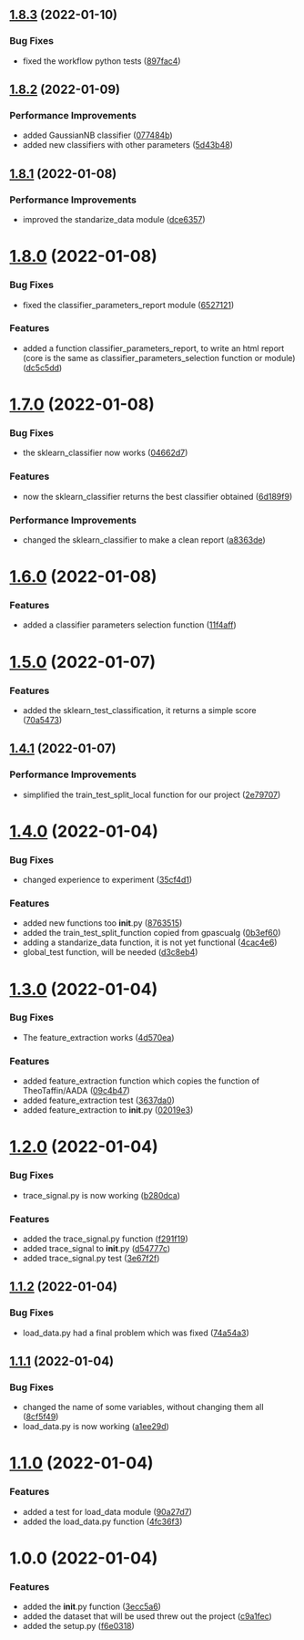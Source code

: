 ## [1.8.3](https://github.com/LazyKeru/UV-AADA-projet-apprentissage-automatique/compare/v1.8.2...v1.8.3) (2022-01-10)


### Bug Fixes

* fixed the workflow python tests ([897fac4](https://github.com/LazyKeru/UV-AADA-projet-apprentissage-automatique/commit/897fac4e769bc1888bf41895df76f17446d305a6))

## [1.8.2](https://github.com/LazyKeru/UV-AADA-projet-apprentissage-automatique/compare/v1.8.1...v1.8.2) (2022-01-09)


### Performance Improvements

* added GaussianNB classifier ([077484b](https://github.com/LazyKeru/UV-AADA-projet-apprentissage-automatique/commit/077484b2ee5f86ebd4558db613528496bbaf6414))
* added new classifiers with other parameters ([5d43b48](https://github.com/LazyKeru/UV-AADA-projet-apprentissage-automatique/commit/5d43b483dd647a046dec335c18d1f6ce0b2199e9))

## [1.8.1](https://github.com/LazyKeru/UV-AADA-projet-apprentissage-automatique/compare/v1.8.0...v1.8.1) (2022-01-08)


### Performance Improvements

* improved the standarize_data module ([dce6357](https://github.com/LazyKeru/UV-AADA-projet-apprentissage-automatique/commit/dce63579fa3d924d189a4037bf2e371386fa1b1f))

# [1.8.0](https://github.com/LazyKeru/UV-AADA-projet-apprentissage-automatique/compare/v1.7.0...v1.8.0) (2022-01-08)


### Bug Fixes

* fixed the classifier_parameters_report module ([6527121](https://github.com/LazyKeru/UV-AADA-projet-apprentissage-automatique/commit/6527121e27f2958aa3d79d27e225b3f189a7972d))


### Features

* added a function classifier_parameters_report, to write an html report (core is the same as classifier_parameters_selection function or module) ([dc5c5dd](https://github.com/LazyKeru/UV-AADA-projet-apprentissage-automatique/commit/dc5c5dd6fc6c55fea05ab357f7b0ab1d02a50981))

# [1.7.0](https://github.com/LazyKeru/UV-AADA-projet-apprentissage-automatique/compare/v1.6.0...v1.7.0) (2022-01-08)


### Bug Fixes

* the sklearn_classifier now works ([04662d7](https://github.com/LazyKeru/UV-AADA-projet-apprentissage-automatique/commit/04662d720720620cdca300dc0cdda110dfaeb40a))


### Features

* now the sklearn_classifier returns the best classifier obtained ([6d189f9](https://github.com/LazyKeru/UV-AADA-projet-apprentissage-automatique/commit/6d189f90e7ba4285e1eb4f2d93ec2a668926bac7))


### Performance Improvements

* changed the sklearn_classifier to make a clean report ([a8363de](https://github.com/LazyKeru/UV-AADA-projet-apprentissage-automatique/commit/a8363de9e2c34c9a6b2ce129101ea8ad06dfba61))

# [1.6.0](https://github.com/LazyKeru/UV-AADA-projet-apprentissage-automatique/compare/v1.5.0...v1.6.0) (2022-01-08)


### Features

* added a classifier parameters selection function ([11f4aff](https://github.com/LazyKeru/UV-AADA-projet-apprentissage-automatique/commit/11f4aff2bf20f18c1f2867e669702fd2e34f9161))

# [1.5.0](https://github.com/LazyKeru/UV-AADA-projet-apprentissage-automatique/compare/v1.4.1...v1.5.0) (2022-01-07)


### Features

* added the sklearn_test_classification, it returns a simple score ([70a5473](https://github.com/LazyKeru/UV-AADA-projet-apprentissage-automatique/commit/70a5473613fe69bd3a93f76a5f31f2ac76f313fe))

## [1.4.1](https://github.com/LazyKeru/UV-AADA-projet-apprentissage-automatique/compare/v1.4.0...v1.4.1) (2022-01-07)


### Performance Improvements

* simplified the train_test_split_local function for our project ([2e79707](https://github.com/LazyKeru/UV-AADA-projet-apprentissage-automatique/commit/2e79707429cd9c1a21f222c28fbdf77562591ed3))

# [1.4.0](https://github.com/LazyKeru/UV-AADA-projet-apprentissage-automatique/compare/v1.3.0...v1.4.0) (2022-01-04)


### Bug Fixes

* changed experience to experiment ([35cf4d1](https://github.com/LazyKeru/UV-AADA-projet-apprentissage-automatique/commit/35cf4d1acc51dc6a5be4d59751c32295994f5326))


### Features

* added new functions too __init__.py ([8763515](https://github.com/LazyKeru/UV-AADA-projet-apprentissage-automatique/commit/8763515d4373dfd16d07e00012db97fd4ccd2aca))
* added the train_test_split_function copied from gpascualg ([0b3ef60](https://github.com/LazyKeru/UV-AADA-projet-apprentissage-automatique/commit/0b3ef606ddf59eeccdd64dc2be0678237c800353))
* adding a standarize_data function, it is not yet functional ([4cac4e6](https://github.com/LazyKeru/UV-AADA-projet-apprentissage-automatique/commit/4cac4e64bbbe20a84c59a71a7d6d6209dadadfa4))
* global_test function, will be needed ([d3c8eb4](https://github.com/LazyKeru/UV-AADA-projet-apprentissage-automatique/commit/d3c8eb47483138741d250e1529e31750560f71e3))

# [1.3.0](https://github.com/LazyKeru/UV-AADA-projet-apprentissage-automatique/compare/v1.2.0...v1.3.0) (2022-01-04)


### Bug Fixes

* The feature_extraction works ([4d570ea](https://github.com/LazyKeru/UV-AADA-projet-apprentissage-automatique/commit/4d570ea21e4ed666c4645342c043fc75bdf9717e))


### Features

* added feature_extraction function which copies the function of TheoTaffin/AADA ([09c4b47](https://github.com/LazyKeru/UV-AADA-projet-apprentissage-automatique/commit/09c4b47b31c5ecfcb22d609039717054eb02c11f))
* added feature_extraction test ([3637da0](https://github.com/LazyKeru/UV-AADA-projet-apprentissage-automatique/commit/3637da0b8ad4fd3e9f9d95f9e6bf771f8964e726))
* added feature_extraction to __init__.py ([02019e3](https://github.com/LazyKeru/UV-AADA-projet-apprentissage-automatique/commit/02019e39b8ea006cf24f41a11da680765332bf6c))

# [1.2.0](https://github.com/LazyKeru/UV-AADA-projet-apprentissage-automatique/compare/v1.1.2...v1.2.0) (2022-01-04)


### Bug Fixes

* trace_signal.py is now working ([b280dca](https://github.com/LazyKeru/UV-AADA-projet-apprentissage-automatique/commit/b280dca7e6bee62e420b6dd4a06f13311a4731df))


### Features

* added the trace_signal.py function ([f291f19](https://github.com/LazyKeru/UV-AADA-projet-apprentissage-automatique/commit/f291f1913bb64782ee574c440c8f10f51bd36527))
* added trace_signal to __init__.py ([d54777c](https://github.com/LazyKeru/UV-AADA-projet-apprentissage-automatique/commit/d54777c9a59cde87766b8ccd098b24be74c90d9f))
* added trace_signal.py test ([3e67f2f](https://github.com/LazyKeru/UV-AADA-projet-apprentissage-automatique/commit/3e67f2f67d747c70d2fbf960a1e1b4b239d2f6f9))

## [1.1.2](https://github.com/LazyKeru/UV-AADA-projet-apprentissage-automatique/compare/v1.1.1...v1.1.2) (2022-01-04)


### Bug Fixes

* load_data.py had a final problem which was fixed ([74a54a3](https://github.com/LazyKeru/UV-AADA-projet-apprentissage-automatique/commit/74a54a32fa576560305222d7aded10866780ae42))

## [1.1.1](https://github.com/LazyKeru/UV-AADA-projet-apprentissage-automatique/compare/v1.1.0...v1.1.1) (2022-01-04)


### Bug Fixes

* changed the name of some variables, without changing them all ([8cf5f49](https://github.com/LazyKeru/UV-AADA-projet-apprentissage-automatique/commit/8cf5f49fc8df580c2a309d7578983baa23e3c70f))
* load_data.py is now working ([a1ee29d](https://github.com/LazyKeru/UV-AADA-projet-apprentissage-automatique/commit/a1ee29d2bd6a128146d143233a9c81f3ab7a5356))

# [1.1.0](https://github.com/LazyKeru/UV-AADA-projet-apprentissage-automatique/compare/v1.0.0...v1.1.0) (2022-01-04)


### Features

* added a test for load_data module ([90a27d7](https://github.com/LazyKeru/UV-AADA-projet-apprentissage-automatique/commit/90a27d76ab1f82a35159aa64080ca51c820b5706))
* added the load_data.py function ([4fc36f3](https://github.com/LazyKeru/UV-AADA-projet-apprentissage-automatique/commit/4fc36f3cde365c129de405438adaf6b717f2d34a))

# 1.0.0 (2022-01-04)


### Features

* added the __init__.py function ([3ecc5a6](https://github.com/LazyKeru/UV-AADA-projet-apprentissage-automatique/commit/3ecc5a6a76fe3046a72eef95773da16e6adc1874))
* added the dataset that will be used threw out the project ([c9a1fec](https://github.com/LazyKeru/UV-AADA-projet-apprentissage-automatique/commit/c9a1fec148b9a599d3b9344fcdcc69325cff74c1))
* added the setup.py ([f6e0318](https://github.com/LazyKeru/UV-AADA-projet-apprentissage-automatique/commit/f6e03183d9d8fe9025dce613fdcf6030dd9480fb))
